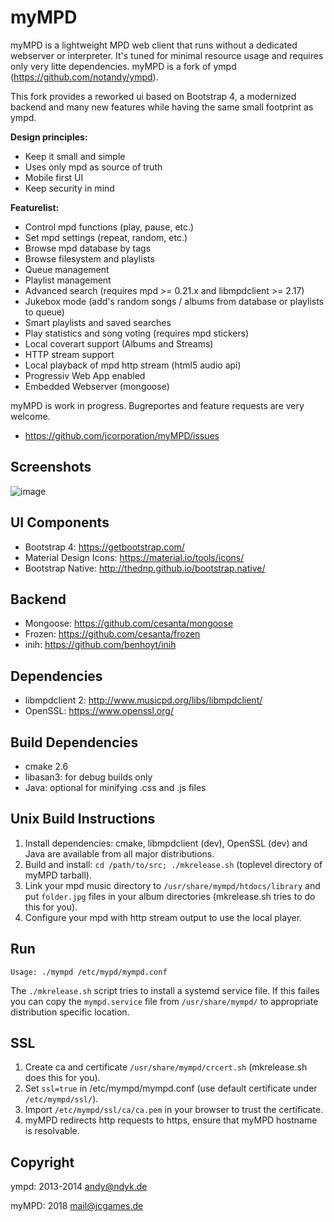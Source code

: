 myMPD
=====

myMPD is a lightweight MPD web client that runs without a dedicated webserver or interpreter. 
It's tuned for minimal resource usage and requires only very litte dependencies.
myMPD is a fork of ympd (https://github.com/notandy/ympd).

This fork provides a reworked ui based on Bootstrap 4, a modernized backend and many new features while having the same small footprint as ympd.

**Design principles:**
 - Keep it small and simple
 - Uses only mpd as source of truth
 - Mobile first UI
 - Keep security in mind

**Featurelist:**
 - Control mpd functions (play, pause, etc.)
 - Set mpd settings (repeat, random, etc.)
 - Browse mpd database by tags
 - Browse filesystem and playlists
 - Queue management
 - Playlist management
 - Advanced search (requires mpd >= 0.21.x and libmpdclient >= 2.17)
 - Jukebox mode (add's random songs / albums from database or playlists to queue)
 - Smart playlists and saved searches
 - Play statistics and song voting (requires mpd stickers)
 - Local coverart support (Albums and Streams)
 - HTTP stream support
 - Local playback of mpd http stream (html5 audio api)
 - Progressiv Web App enabled
 - Embedded Webserver (mongoose)

myMPD is work in progress. Bugreportes and feature requests are very welcome.
 - https://github.com/jcorporation/myMPD/issues

Screenshots
-----------

![image](https://jcgames.de/stuff/myMPD/screenshots_2018-08-27.gif)

UI Components
-------------
 - Bootstrap 4: https://getbootstrap.com/
 - Material Design Icons: https://material.io/tools/icons/
 - Bootstrap Native: http://thednp.github.io/bootstrap.native/

Backend
-------
 - Mongoose: https://github.com/cesanta/mongoose
 - Frozen: https://github.com/cesanta/frozen
 - inih: https://github.com/benhoyt/inih

Dependencies
------------
 - libmpdclient 2: http://www.musicpd.org/libs/libmpdclient/
 - OpenSSL: https://www.openssl.org/

Build Dependencies
------------------
 - cmake 2.6
 - libasan3: for debug builds only
 - Java: optional for minifying .css and .js files

Unix Build Instructions
-----------------------

1. Install dependencies: cmake, libmpdclient (dev), OpenSSL (dev) and Java are available from all major distributions.
2. Build and install: ```cd /path/to/src; ./mkrelease.sh``` (toplevel directory of myMPD tarball).
3. Link your mpd music directory to ```/usr/share/mympd/htdocs/library``` and put ```folder.jpg``` files in your album directories (mkrelease.sh tries to do this for you).
4. Configure your mpd with http stream output to use the local player.

Run
---------
```
Usage: ./mympd /etc/mypd/mympd.conf
```
The ```./mkrelease.sh``` script tries to install a systemd service file.  If this failes you can copy the ```mympd.service``` file from ```/usr/share/mympd/``` to appropriate distribution specific location. 

SSL
---

1. Create ca and certificate ```/usr/share/mympd/crcert.sh``` (mkrelease.sh does this for you).
2. Set ```ssl=true``` in /etc/mympd/mympd.conf (use default certificate under ```/etc/mympd/ssl/```).
3. Import ```/etc/mympd/ssl/ca/ca.pem``` in your browser to trust the certificate.
4. myMPD redirects http requests to https, ensure that myMPD hostname is resolvable.

Copyright
---------
ympd: 2013-2014 <andy@ndyk.de>

myMPD: 2018 <mail@jcgames.de>
